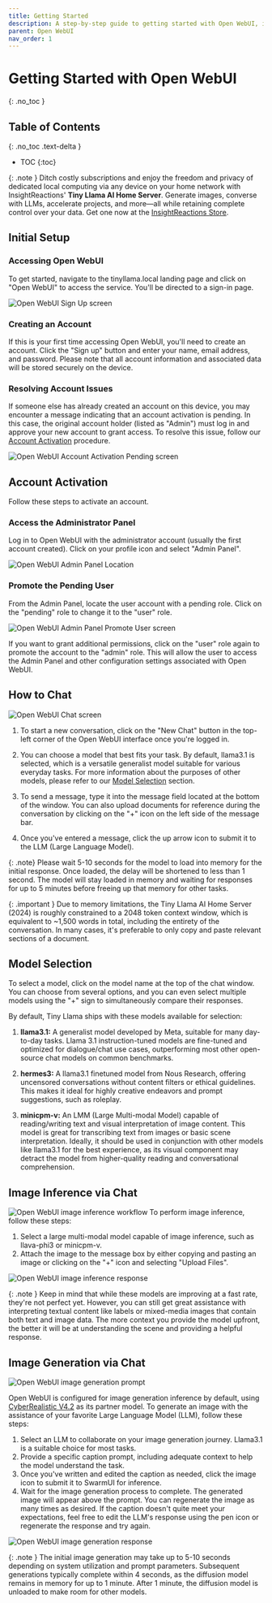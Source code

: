 ```yaml
---
title: Getting Started
description: A step-by-step guide to getting started with Open WebUI, including initial setup, model selection, and image inference via chat.
parent: Open WebUI
nav_order: 1
---
```

# Getting Started with Open WebUI
{: .no_toc }

## Table of Contents
{: .no_toc .text-delta }

- TOC
{:toc}

{: .note }
Ditch costly subscriptions and enjoy the freedom and privacy of dedicated local computing via any device on your home network with InsightReactions' **Tiny Llama AI Home Server**. Generate images, converse with LLMs, accelerate projects, and more—all while retaining complete control over your data. Get one now at the [InsightReactions Store](https://insightreactions.com/store).

## Initial Setup

### Accessing Open WebUI

To get started, navigate to the tinyllama.local landing page and click on "Open WebUI" to access the service. You'll be directed to a sign-in page.

![Open WebUI Sign Up screen](sign_up.png)

### Creating an Account

If this is your first time accessing Open WebUI, you'll need to create an account. Click the "Sign up" button and enter your name, email address, and password. Please note that all account information and associated data will be stored securely on the device.

### Resolving Account Issues

If someone else has already created an account on this device, you may encounter a message indicating that an account activation is pending. In this case, the original account holder (listed as "Admin") must log in and approve your new account to grant access. To resolve this issue, follow our [Account Activation](#account-activation) procedure.

![Open WebUI Account Activation Pending screen](account_pending.png)

## Account Activation
Follow these steps to activate an account.

### Access the Administrator Panel
Log in to Open WebUI with the administrator account (usually the first account created). Click on your profile icon and select "Admin Panel".

![Open WebUI Admin Panel Location](admin_panel_location.png)

### Promote the Pending User
From the Admin Panel, locate the user account with a pending role. Click on the "pending" role to change it to the "user" role.

![Open WebUI Admin Panel Promote User screen](admin_panel_promote_user.png)

If you want to grant additional permissions, click on the "user" role again to promote the account to the "admin" role. This will allow the user to access the Admin Panel and other configuration settings associated with Open WebUI.

## How to Chat

![Open WebUI Chat screen](how_to_chat.png)

1. To start a new conversation, click on the "New Chat" button in the top-left corner of the Open WebUI interface once you're logged in.

2. You can choose a model that best fits your task. By default, llama3.1 is selected, which is a versatile generalist model suitable for various everyday tasks. For more information about the purposes of other models, please refer to our [Model Selection](#model-selection) section.

3. To send a message, type it into the message field located at the bottom of the window. You can also upload documents for reference during the conversation by clicking on the "+" icon on the left side of the message bar.

4. Once you've entered a message, click the up arrow icon to submit it to the LLM (Large Language Model).

{: .note}
Please wait 5-10 seconds for the model to load into memory for the initial response. Once loaded, the delay will be shortened to less than 1 second. The model will stay loaded in memory and waiting for responses for up to 5 minutes before freeing up that memory for other tasks.

{: .important }
Due to memory limitations, the Tiny Llama AI Home Server (2024) is roughly constrained to a 2048 token context window, which is equivalent to ~1,500 words in total, including the entirety of the conversation. In many cases, it's preferable to only copy and paste relevant sections of a document.

## Model Selection
To select a model, click on the model name at the top of the chat window. You can choose from several options, and you can even select multiple models using the "+" sign to simultaneously compare their responses.

By default, Tiny Llama ships with these models available for selection:

1. **llama3.1:** A generalist model developed by Meta, suitable for many day-to-day tasks. Llama 3.1 instruction-tuned models are fine-tuned and optimized for dialogue/chat use cases, outperforming most other open-source chat models on common benchmarks.

2. **hermes3:** A llama3.1 finetuned model from Nous Research, offering uncensored conversations without content filters or ethical guidelines. This makes it ideal for highly creative endeavors and prompt suggestions, such as roleplay.

3. **minicpm-v:** An LMM (Large Multi-modal Model) capable of reading/writing text and visual interpretation of image content. This model is great for transcribing text from images or basic scene interpretation. Ideally, it should be used in conjunction with other models like llama3.1 for the best experience, as its visual component may detract the model from higher-quality reading and conversational comprehension.

## Image Inference via Chat

![Open WebUI image inference workflow](image_request.png)
To perform image inference, follow these steps:
1. Select a large multi-modal model capable of image inference, such as llava-phi3 or minicpm-v.
2. Attach the image to the message box by either copying and pasting an image or clicking on the "+" icon and selecting "Upload Files".

![Open WebUI image inference response](image_response.png)

{: .note }
Keep in mind that while these models are improving at a fast rate, they're not perfect yet. However, you can still get great assistance with interpreting textual content like labels or mixed-media images that contain both text and image data. The more context you provide the model upfront, the better it will be at understanding the scene and providing a helpful response.

## Image Generation via Chat
![Open WebUI image generation prompt](image_gen_prompt.png)

Open WebUI is configured for image generation inference by default, using [CyberRealistic V4.2](https://civitai.com/models/15003?modelVersionId=372799) as its partner model. To generate an image with the assistance of your favorite Large Language Model (LLM), follow these steps:

1. Select an LLM to collaborate on your image generation journey. Llama3.1 is a suitable choice for most tasks.
2. Provide a specific caption prompt, including adequate context to help the model understand the task.
3. Once you've written and edited the caption as needed, click the image icon to submit it to SwarmUI for inference.
4. Wait for the image generation process to complete. The generated image will appear above the prompt. You can regenerate the image as many times as desired. If the caption doesn't quite meet your expectations, feel free to edit the LLM's response using the pen icon or regenerate the response and try again.

![Open WebUI image generation response](image_gen_response.png)

{: .note }
The initial image generation may take up to 5-10 seconds depending on system utilization and prompt parameters. Subsequent generations typically complete within 4 seconds, as the diffusion model remains in memory for up to 1 minute. After 1 minute, the diffusion model is unloaded to make room for other models.
